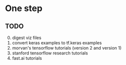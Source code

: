 # One step

## TODO
0. digest viz files 
1. convert keras examples to tf.keras examples
2. morvan's tensorflow tutorials (version 2 and version 1)
3. stanford tensorflow research tutorials
4. fast.ai tutorials
